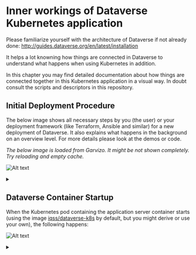 # Inner workings of Dataverse Kubernetes application

Please familiarize yourself with the architecture of Dataverse if not already
done: http://guides.dataverse.org/en/latest/installation

It helps a lot knowning how things are connected in Dataverse to understand
what happens when using Kubernetes in addition.

In this chapter you may find detailed documentation about how things are
connected together in this Kubernetes application in a visual way.
In doubt consult the scripts and descriptors in this repository.

## Initial Deployment Procedure

The below image shows all necessary steps by you (the user) or your deployment
framework (like Terraform, Ansible and similar) for a new deployment of Dataverse.
It also explains what happens in the background on an overview level.
For more details please look at the demos or code.

*The below image is loaded from Garvizo. It might be not shown completely. Try reloading and empty cache.*

![Alt text](https://g.gravizo.com/source/mark_deployment?https%3A%2F%2Fraw.githubusercontent.com%2FIQSS%2FDataverse-kubernetes%2F44-add-docs%2Fdocs%2Fhow-it-works.md)
<details>
<summary></summary>
mark_deployment
  @startuml
  actor User
  participant "Secrets" as S
  participant "ConfigMap" as CM
  participant "PostgreSQL" as P
  participant "Dataverse" as D
  participant "Bootstrap Job" as BJ
  participant "Configure Job" as CJ

  participant "Solr"

  create S
  User -> S: Deploy Secrets
  create CM
  User -> CM: Deploy ConfigMap
  note over P: Optional!
  create P
  User -> P: Deploy PostgreSQL
  CM -> P: Pass username +\ndatabase name
  S -> P: Pass password
  P -> P: Init database

  create Solr
  User -> Solr: Deploy Solr from iqss/solr-k8s

  create D
  User -> D: Deploy Dataverse from iqss/dataverse-k8s
  D -> D: Deploy app
  note right: see also in detail at\n"Container Startup"
  D -> P: Persistance Framework:\nCreate tables
  P --> D: Done

  create BJ
  User -> BJ: Deploy Bootstrapping Job
  S -> BJ: Pass db password\n+API key
  CM -> BJ: Pass settings
  BJ <<-->> P: wait for
  BJ <<-->> Solr: wait for
  BJ <<-->> D: wait for
  ...After Dataverse, Solr and PostgreSQL have been deployed successfully......
  BJ -> P: Additional SQL init
  BJ -> D: Bootstrapping w/ setup-all.sh\n(Metadata, user, root dataverse, ...)
  activate D
  BJ -> D: Configure Solr location\n+ admin contact
  BJ -> D: Block API with unblock-key
  D -> P: Store settings
  return

  create CJ
  User -> CJ: Deploy Configure Job
  S -> CJ: Pass API key
  CM -> CJ: Pass settings
  CJ -> D: Configure Dataverse DB-based\nsettings via API
  activate D
  D -> P: Store settings
  return

  User -> D: Start accessing Dataverse
  @enduml
mark_deployment
</details>

## Dataverse Container Startup

When the Kubernetes pod containing the application server container starts (using the
image [iqss/dataverse-k8s](https://hub.docker.com/r/iqss/dataverse-k8s) by default, but you might derive or use your own), the following
happens:

![Alt text](https://g.gravizo.com/source/mark_container_startup?https%3A%2F%2Fraw.githubusercontent.com%2FIQSS%2FDataverse-kubernetes%2F44-add-docs%2Fdocs%2Fhow-it-works.md)
<details>
<summary></summary>
mark_container_startup
  @startuml
  participant Tini
  note left Tini: "Tiny init"\ngithub.com/krallin/tini
  participant "Entrypoint" as E
  participant "Init script" as I
  participant "Appserver" as A

  create E
  Tini -> E: Start
  create I
  E -> I: Start

  create A
  I -> A: Start
  activate A
  I -> A: Configure password aliases
  I -> A: Configure resources
  I -> A: Configure Dataverse\nJVM options
  I -> A: Stop
  destroy A
  I -> I: Symlink WAR & more

  create A
  E -> A: Start in foreground
  activate A
  E --> Tini: exec(): replace with Appserver
  destroy E
  Tini -> A: Keep running until container stops
  A -> A: Autodeploy WAR
  @enduml
mark_container_startup
</details>

## 
